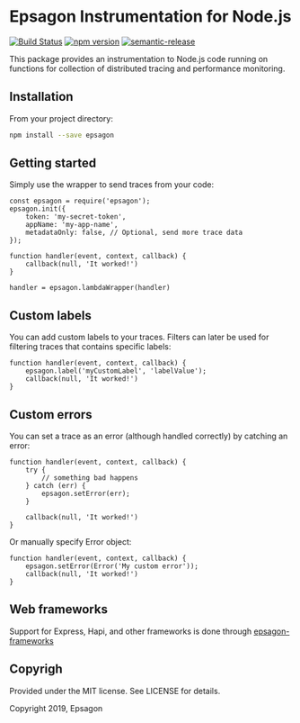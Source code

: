 # Epsagon Instrumentation for Node.js
[![Build Status](https://travis-ci.com/epsagon/epsagon-node.svg?token=wsveVqcNtBtmq6jpZfSf&branch=master)](https://travis-ci.com/epsagon/epsagon-node)
[![npm version](https://badge.fury.io/js/epsagon.svg)](https://badge.fury.io/js/epsagon)
[![semantic-release](https://img.shields.io/badge/%20%20%F0%9F%93%A6%F0%9F%9A%80-semantic--release-e10079.svg)](https://github.com/semantic-release/semantic-release)

This package provides an instrumentation to Node.js code running on functions for collection of distributed tracing and performance monitoring.

## Installation

From your project directory:

```sh
npm install --save epsagon
```

## Getting started

Simply use the wrapper to send traces from your code:

```node
const epsagon = require('epsagon');
epsagon.init({
    token: 'my-secret-token',
    appName: 'my-app-name',
    metadataOnly: false, // Optional, send more trace data
});

function handler(event, context, callback) {
    callback(null, 'It worked!')
}

handler = epsagon.lambdaWrapper(handler)
```

## Custom labels

You can add custom labels to your traces. Filters can later be used for filtering
traces that contains specific labels:
```node
function handler(event, context, callback) {
    epsagon.label('myCustomLabel', 'labelValue');
    callback(null, 'It worked!')
}
```

## Custom errors

You can set a trace as an error (although handled correctly) by catching an error:
```node
function handler(event, context, callback) {
    try {
        // something bad happens
    } catch (err) {
        epsagon.setError(err);
    }

    callback(null, 'It worked!')
}
```

Or manually specify Error object:
```node
function handler(event, context, callback) {
    epsagon.setError(Error('My custom error'));
    callback(null, 'It worked!')
}
```

## Web frameworks

Support for Express, Hapi, and other frameworks is done through [epsagon-frameworks](https://github.com/epsagon/epsagon-node-frameworks)


## Copyrigh

Provided under the MIT license. See LICENSE for details.

Copyright 2019, Epsagon
